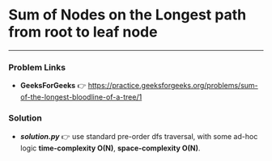 # Sum of Nodes on the Longest path from root to leaf node

---

### Problem Links
- **__GeeksForGeeks__** :point_right: https://practice.geeksforgeeks.org/problems/sum-of-the-longest-bloodline-of-a-tree/1

### Solution
- **_solution.py_** :point_right: use standard pre-order dfs traversal, with some ad-hoc logic **time-complexity O(N)**, **space-complexity O(N)**.
